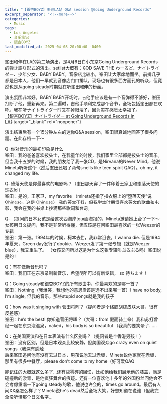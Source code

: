 ```yaml
---
title: "【銀杏BOYZ】美巡LA站 Q&A session @Going Underground Records"
excerpt_separator: "<!--more-->"
categories:
  - Music
tags:
  - Los Angeles
  - 音乐笔记
  - 銀杏BOYZ
last_modified_at: 2025-04-08 20:00:00 -0400
---
```


<link href="https://fonts.googleapis.com/css2?family=Noto+Serif+SC&display=swap" rel="stylesheet">

<style>
.page__title {
  font-size: 1.0rem;
  color: #222222;
  font-family: "Noto Serif SC", "PingFang SC", "Microsoft YaHei", serif;
  font-weight: 600;
  line-height: 1.4;
  margin-bottom: 1rem;
}

.page__content p {
  font-size: 0.65rem;
  color: #111111;
  line-height: 1.6;
  font-family: "Noto Serif SC", "PingFang SC", "Microsoft YaHei", serif;
}
</style>

峯田和伸在LA的第二场演出，是4月6日在小东京Going Underground Records的弾き語り形式的演出。setlist大概有：GOD SAVE THE わーるど、ナイトライダー、少年少女、BABY BABY。音像店比较小，峯田让大家席地而坐。前排几乎都是日本人，他们一早就到音像店门口排队。现场也有很多西方面孔的听众，但竟然也是从going steady时期就在听峯田和伸的粉丝。

演出氛围非常好。BABY BABY开场时，吉他手应该是有一个音弹得不够好，峯田打断了他，重新再来。第二遍时，吉他手顺利完成那个音节，全场包括峯田都在欢呼。我在听ナイトライダー时又在掉眼泪了，因为实在感觉太幸福了。<br>
[【銀杏BOYZ】ナイトライダー at Going Underground Records in LA](https://www.youtube.com/shorts/hYTct2AntOY){:target="_blank" rel="noopener"}

演出结束后有一个15分钟左右的迷你Q&A session，峯田很真诚地回答了很多问题。在此存档一下～

<!--more-->

Q: 你对音乐的最初印象是什么<br>
峯田：我的爸爸喜欢披头士，在我童年的时候，我们家里全部都是披头士的音乐。但当我十五岁的时候，我的朋友给了我一张CD，是Nirvana的Never Mind，他说Mineta听听这个（然后峯田还唱了两句smells like teen spirit QAQ）。oh my, it changed my life.
	
Q: 堕落天使是你最喜欢的电影吗？（峯田那天穿了一件印着王家卫和堕落天使的球衣lol）<br>
峯田：是的，王家卫，my favorite （mineta还指了指衣服上的“堕落天使”说 Chinese，这是 Chinese）
我的英文不好，但我学生时期很喜欢英文的歌曲和电影，我会在我的书桌上抄满那些歌词和台词。
	
Q: （提问的日本女孩是给这次西海岸tour画海报的，Mineta邀请她上台了一下～女孩用日文提问，我不是非常听得懂，但应该是在问峯田最喜欢的一张Weezer的专辑<br>
峯田：第一张。1994年的时候，柯本去世，我非常沮丧，I wanna die. 但是1994年夏天，Green day发行了dookie，Weezer发了第一张专辑（就是Weezer blue），我又重生了。
（女孩又问所以这是为什么这张专辑叫ぶるぶる吗）峯田说是的！
	
Q：有在做新音乐吗？<br>
峯田：我们正在东京录制新音乐，希望明年可以有新专辑， so 待ちます！
	
Q：Going steady和銀杏BOYZ的所有歌曲中，你最喜欢的是哪一首？<br>
峯田：Nothing（我爆笑，我想他的意思应该是选不出来哪一首）I have no body, I’m single, 但我的音乐，那些stupid songs就是我的孩子
	
Q：how was it singing with 菅田将晖？（提问者是个络腮胡棕皮肤大哥，很有反差感）<br>
峯田：he’s the best! 你知道菅田将晖？（大哥：from 假面骑士😅）我和苏打曾经一起在东京泡温泉，naked，his body is so beautiful （我真的要笑晕了……

 Q：在美国表演和在日本表演有什么区别吗？（提问者是个香港男孩！）<br> 峯田：没有区别，但是日本观众比较安静，但美国观众go crazy even on quiet songs（我深有感触 <br>
 后来峯田追问他有没有去过日本，男孩说他去过赤坂，Mineta说他家就在赤坂，那里有很多中餐厅，please don’t come to my home（好可爱QAQ

能记住的大概就这么多了…还有些零碎的回忆，比如他给我们展示他的膝盖，满是碰撞后的淤青，是他疯狂舞台的痕迹。还有一位喜欢他十多年的外国粉丝问他会不会考虑重唱一下going steady的歌，他说也许会的，times go around。最后有人问XX桑怎么样了？Mineta说he's dead然后全场大笑，好想知道在说谁（但我完全没听懂那个日文名字…
